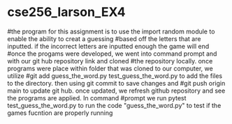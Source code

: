 # cse256_larson_EX4

#the program for this assignment is to use the import random module to enable the ability to creat a guessing 
#based off the letters that are inputted. if the incorrect letters are inputted enough the game will end
#once the progams were developed, we went into command prompt and with our git hub repository link and cloned
#the repository locally. once programs were place within folder that was cloned to our computer, we utilize
#git add guess_the_word.py test_guess_the_word.py to add the files to the directory. then using git commit to save changes and 
#git push origin main to update git hub. once updated, we refresh github repository and see the programs are applied. In command
#prompt we run pytest test_guess_the_word.py to run the code "guess_the_word.py" to test if the games fucntion are properly running
